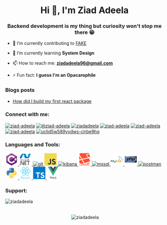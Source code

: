 <h1 align="center">Hi 👋, I'm Ziad Adeela</h1>
<h3 align="center">Backend development is my thing but curiosity won't stop me there 😁</h3>

- 🔭 I’m currently contributing to [FAKE](https://github.com/fsprojects/FAKE)

- 🌱 I’m currently learning **System Design**

- 📫 How to reach me: **ziadadeela96@gmail.com**

- ⚡ Fun fact: **I guess I'm an Opacarophile**

### Blogs posts
<!-- BLOG-POST-LIST:START -->
- [How did I build my first react package](https://ziad-adeela.medium.com/how-did-i-build-my-first-react-package-c1c10e943eb4?source=rss-3077da2aede0------2)
<!-- BLOG-POST-LIST:END -->

<h3 align="left">Connect with me:</h3>
<p align="left">
  <a href="https://linkedin.com/in/ziad-adeela" target="blank"><img align="center" src="https://raw.githubusercontent.com/rahuldkjain/github-profile-readme-generator/master/src/images/icons/Social/linked-in-alt.svg" alt="ziad-adeela" height="30" width="40" /></a>
  <a href="https://medium.com/@ziad-adeela" target="blank"><img align="center" src="https://raw.githubusercontent.com/rahuldkjain/github-profile-readme-generator/master/src/images/icons/Social/medium.svg" alt="@ziad-adeela" height="30" width="40" /></a>
  <a href="https://dev.to/ziadadeela" target="blank"><img align="center" src="https://raw.githubusercontent.com/rahuldkjain/github-profile-readme-generator/master/src/images/icons/Social/devto.svg" alt="ziadadeela" height="30" width="40" /></a>
  <a href="https://stackoverflow.com/users/13229814/ziad-adeela" target="blank"><img align="center" src="https://raw.githubusercontent.com/rahuldkjain/github-profile-readme-generator/master/src/images/icons/Social/stack-overflow.svg" alt="ziad-adeela" height="30" width="40" /></a>
  <a href="https://instagram.com/ziad-adeela" target="blank"><img align="center" src="https://raw.githubusercontent.com/rahuldkjain/github-profile-readme-generator/master/src/images/icons/Social/instagram.svg" alt="ziad-adeela" height="30" width="40" /></a>
  <a href="https://www.leetcode.com/ziad-adeela" target="blank"><img align="center" src="https://raw.githubusercontent.com/rahuldkjain/github-profile-readme-generator/master/src/images/icons/Social/leet-code.svg" alt="ziad-adeela" height="30" width="40" /></a>
  <a href="https://www.youtube.com/channel/UClid5W589YydWS-cjrbE9hQ" target="blank"><img align="center" src="https://raw.githubusercontent.com/rahuldkjain/github-profile-readme-generator/master/src/images/icons/Social/youtube.svg" alt="uclid5w589yydws-cjrbe9hq" height="30" width="40" /></a>
</p>

<h3 align="left">Languages and Tools:</h3>
<p align="left"> <a href="https://www.w3schools.com/cs/" target="_blank" rel="noreferrer"> <img src="https://raw.githubusercontent.com/devicons/devicon/master/icons/csharp/csharp-original.svg" alt="csharp" width="40" height="40"/> </a> <a href="https://dotnet.microsoft.com/" target="_blank" rel="noreferrer"> <img src="https://raw.githubusercontent.com/devicons/devicon/master/icons/dot-net/dot-net-original-wordmark.svg" alt="dotnet" width="40" height="40"/> </a> <a href="https://git-scm.com/" target="_blank" rel="noreferrer"> <img src="https://www.vectorlogo.zone/logos/git-scm/git-scm-icon.svg" alt="git" width="40" height="40"/> </a> <a href="https://developer.mozilla.org/en-US/docs/Web/JavaScript" target="_blank" rel="noreferrer"> <img src="https://raw.githubusercontent.com/devicons/devicon/master/icons/javascript/javascript-original.svg" alt="javascript" width="40" height="40"/> </a> <a href="https://www.elastic.co/kibana" target="_blank" rel="noreferrer"> <img src="https://www.vectorlogo.zone/logos/elasticco_kibana/elasticco_kibana-icon.svg" alt="kibana" width="40" height="40"/> </a> <a href="https://laravel.com/" target="_blank" rel="noreferrer"> <img src="https://raw.githubusercontent.com/devicons/devicon/master/icons/laravel/laravel-plain-wordmark.svg" alt="laravel" width="40" height="40"/> </a> <a href="https://www.microsoft.com/en-us/sql-server" target="_blank" rel="noreferrer"> <img src="https://www.svgrepo.com/show/303229/microsoft-sql-server-logo.svg" alt="mssql" width="40" height="40"/> </a> <a href="https://www.mysql.com/" target="_blank" rel="noreferrer"> <img src="https://raw.githubusercontent.com/devicons/devicon/master/icons/mysql/mysql-original-wordmark.svg" alt="mysql" width="40" height="40"/> </a> <a href="https://www.php.net" target="_blank" rel="noreferrer"> <img src="https://raw.githubusercontent.com/devicons/devicon/master/icons/php/php-original.svg" alt="php" width="40" height="40"/> </a> <a href="https://postman.com" target="_blank" rel="noreferrer"> <img src="https://www.vectorlogo.zone/logos/getpostman/getpostman-icon.svg" alt="postman" width="40" height="40"/> </a> <a href="https://www.python.org" target="_blank" rel="noreferrer"> <img src="https://raw.githubusercontent.com/devicons/devicon/master/icons/python/python-original.svg" alt="python" width="40" height="40"/> </a> <a href="https://reactjs.org/" target="_blank" rel="noreferrer"> <img src="https://raw.githubusercontent.com/devicons/devicon/master/icons/react/react-original-wordmark.svg" alt="react" width="40" height="40"/> </a> <a href="https://www.typescriptlang.org/" target="_blank" rel="noreferrer"> <img src="https://raw.githubusercontent.com/devicons/devicon/master/icons/typescript/typescript-original.svg" alt="typescript" width="40" height="40"/> </a> <a href="https://vuejs.org/" target="_blank" rel="noreferrer"> <img src="https://raw.githubusercontent.com/devicons/devicon/master/icons/vuejs/vuejs-original-wordmark.svg" alt="vuejs" width="40" height="40"/> </a> </p>

<h3 align="left">Support:</h3>
<p><a href="https://ko-fi.com/ziadadeela"> <img align="left" src="https://cdn.ko-fi.com/cdn/kofi3.png?v=3" height="50" width="210" alt="ziadadeela" /></a></p><br><br>

<p><img align="center" src="https://github-readme-stats.vercel.app/api/top-langs?username=ziadadeela&show_icons=true&locale=en&layout=compact" alt="ziadadeela" /></p>
